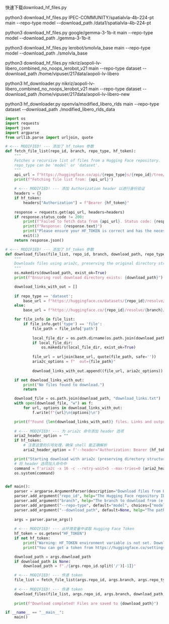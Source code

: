 快速下载download\_hf\_files.py

python3 download\_hf\_files.py IPEC-COMMUNITY/spatialvla-4b-224-pt main --repo-type model --download\_path /data1/spatialvla-4b-224-pt

python3 download\_hf\_files.py google/gemma-3-1b-it main --repo-type model --download\_path ./gemma-3-1b-it

python3 download\_hf\_files.py lerobot/smolvla_base main --repo-type model --download\_path ./smolvla_base

python3 download\_hf\_files.py nikriz/aopoli-lv-libero_combined_no_noops_lerobot_v21 main --repo-type dataset --download\_path /home/vipuser/217data/aopoli-lv-libero

python3 hf_downloader.py nikriz/aopoli-lv-libero_combined_no_noops_lerobot_v21 main --repo-type dataset --download\_path /home/vipuser/217data/aopoli-lv-libero-new

python3 hf_downloader.py openvla/modified_libero_rlds main --repo-type dataset --download_path ./modified_libero_rlds_data

```python
import os
import requests
import json
import argparse
from urllib.parse import urljoin, quote

# <--- MODIFIED! --- 添加了 hf_token 参数
def fetch_file_list(repo_id, branch, repo_type, hf_token):
    """
    Fetches a recursive list of files from a Hugging Face repository.
    repo_type can be 'model' or 'dataset'.
    """
    api_url = f"https://huggingface.co/api/{repo_type}s/{repo_id}/tree/{branch}?recursive=true"
    print(f"Fetching file list from: {api_url}")
  
    # <--- MODIFIED! --- 添加 Authorization header 以进行身份验证
    headers = {}
    if hf_token:
        headers["Authorization"] = f"Bearer {hf_token}"
  
    response = requests.get(api_url, headers=headers)
    if response.status_code != 200:
        print(f"Failed to fetch data from {api_url}. Status code: {response.status_code}")
        print(f"Response: {response.text}")
        print("Please ensure your HF_TOKEN is correct and has the necessary permissions.")
        exit(1)
    return response.json()

# <--- MODIFIED! --- 添加了 hf_token 参数
def download_files(file_list, repo_id, branch, download_path, repo_type, hf_token):
    """
    Downloads files using aria2c, preserving the original directory structure.
    """
    os.makedirs(download_path, exist_ok=True)
    print(f"Ensuring root download directory exists: {download_path}")

    download_links_with_out = []
  
    if repo_type == 'dataset':
        base_url = f"https://huggingface.co/datasets/{repo_id}/resolve/{branch}/"
    else:
        base_url = f"https://huggingface.co/{repo_id}/resolve/{branch}/"

    for file_info in file_list:
        if file_info.get('type') == 'file':
            file_path = file_info['path']
  
            local_file_dir = os.path.dirname(os.path.join(download_path, file_path))
            if local_file_dir:
                os.makedirs(local_file_dir, exist_ok=True)
  
            file_url = urljoin(base_url, quote(file_path, safe=''))
            aria2c_options = f"  out={file_path}"
  
            download_links_with_out.append((file_url, aria2c_options))

    if not download_links_with_out:
        print("No files found to download.")
        return

    download_file = os.path.join(download_path, "download_links.txt")
    with open(download_file, "w") as f:
        for url, options in download_links_with_out:
            f.write(f"{url}\n{options}\n")

    print(f"Found {len(download_links_with_out)} files. Links and output paths saved to {download_file}")
  
    # <--- MODIFIED! --- 为 aria2c 命令添加 header 选项
    aria2_header_option = ""
    if hf_token:
        # 注意这里的引号处理，确保 shell 能正确解析
        aria2_header_option = f'--header="Authorization: Bearer {hf_token}"'

    print("Starting download with aria2c (preserving directory structure)...")
    # 将 header 选项加入命令中
    command = f'aria2c -x 16 -c --retry-wait=5 --max-tries=0 {aria2_header_option} -i "{download_file}" -d "{download_path}"'
    os.system(command)


def main():
    parser = argparse.ArgumentParser(description="Download files from Hugging Face repository using aria2c")
    parser.add_argument("repo_id", help="The Hugging Face repository ID (e.g., 'google/gemma-3-1b-it')")
    parser.add_argument("branch", help="The branch to download from (e.g., 'main')")
    parser.add_argument("--repo-type", default="model", choices=["model", "dataset"], help="Type of the repository ('model' or 'dataset'). Default is 'model'.")
    parser.add_argument("--download_path", default=None, help="The path to save the downloaded files. Defaults to a directory named after the repo_id.")
  
    args = parser.parse_args()
  
    # <--- MODIFIED! --- 从环境变量中读取 Hugging Face Token
    hf_token = os.getenv("HF_TOKEN")
    if not hf_token:
        print("Warning: HF_TOKEN environment variable is not set. Downloads for gated models may fail.")
        print("You can get a token from https://huggingface.co/settings/tokens")

    download_path = args.download_path
    if download_path is None:
        download_path = f"./{args.repo_id.split('/')[-1]}"

    # <--- MODIFIED! --- 传递 token
    file_list = fetch_file_list(args.repo_id, args.branch, args.repo_type, hf_token)
  
    # <--- MODIFIED! --- 传递 token
    download_files(file_list, args.repo_id, args.branch, download_path, args.repo_type, hf_token)
  
    print(f"Download completed! Files are saved to {download_path}")

if __name__ == "__main__":
    main()
```
